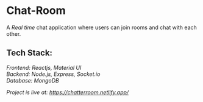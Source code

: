 # Chat-Room
A *Real time* chat application where users can join rooms and chat with each other.

## Tech Stack:
*Frontend: Reactjs, Material UI*<br/>
*Backend: Node.js, Express, Socket.io*<br/>
*Database: MongoDB*

*Project is live at: https://chatterroom.netlify.app/*
